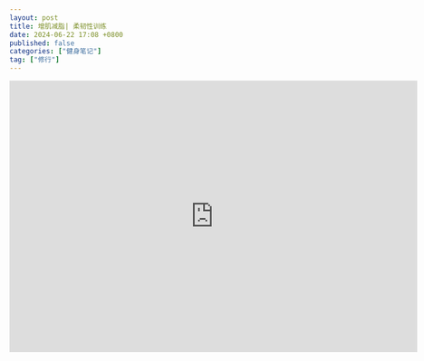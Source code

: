 ```yaml
---
layout: post
title: 增肌减脂| 柔韧性训练
date: 2024-06-22 17:08 +0800
published: false
categories: ["健身笔记"]
tag: ["修行"]
---
```


<iframe width="720" height="480" src="https://www.youtube.com/embed/7W07xP-qit4" title="十个动作全面提升柔韧性，提高关节活动度" frameborder="0" allow="accelerometer; autoplay; clipboard-write; encrypted-media; gyroscope; picture-in-picture; web-share" referrerpolicy="strict-origin-when-cross-origin" allowfullscreen></iframe>

